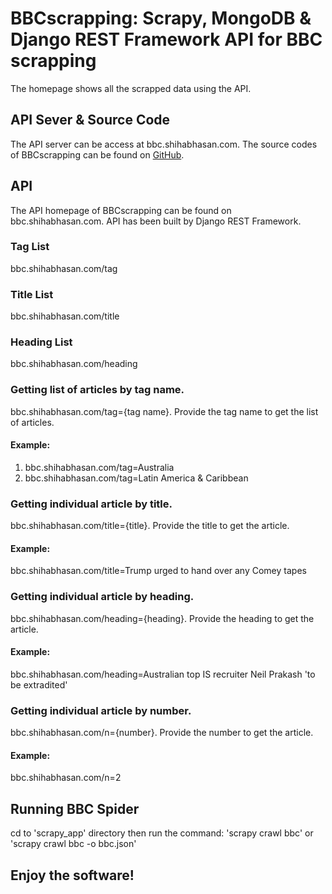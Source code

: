 # BBCscrapping: Scrapy, MongoDB & Django REST Framework API for BBC scrapping

The homepage shows all the scrapped data using the API.

## API Sever & Source Code
The API server can be access at bbc.shihabhasan.com. The source codes of BBCscrapping can be found on [GitHub](https://github.com/shihabhasan/scrapy_drf_mongo).

## API
The API homepage of BBCscrapping can be found on bbc.shihabhasan.com. API has been built by Django REST Framework.

### Tag List
bbc.shihabhasan.com/tag

### Title List
bbc.shihabhasan.com/title

### Heading List
bbc.shihabhasan.com/heading

### Getting list of articles by tag name.
bbc.shihabhasan.com/tag={tag name}. Provide the tag name to get the list of articles.

#### Example:
1. bbc.shihabhasan.com/tag=Australia
2. bbc.shihabhasan.com/tag=Latin America & Caribbean


### Getting individual article by title.
bbc.shihabhasan.com/title={title}. Provide the title to get the article.

#### Example:
bbc.shihabhasan.com/title=Trump urged to hand over any Comey tapes

### Getting individual article by heading.
bbc.shihabhasan.com/heading={heading}. Provide the heading to get the article.

#### Example:
bbc.shihabhasan.com/heading=Australian top IS recruiter Neil Prakash 'to be extradited'

### Getting individual article by number.
bbc.shihabhasan.com/n={number}. Provide the number to get the article.

#### Example:
bbc.shihabhasan.com/n=2

## Running BBC Spider
cd to 'scrapy_app' directory then run the command: 'scrapy crawl bbc' or 'scrapy crawl bbc -o bbc.json'


## Enjoy the software!

